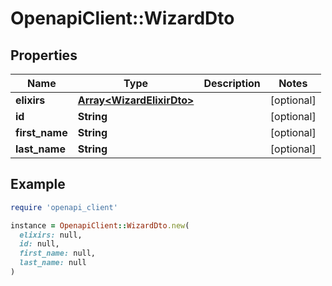 # OpenapiClient::WizardDto

## Properties

| Name | Type | Description | Notes |
| ---- | ---- | ----------- | ----- |
| **elixirs** | [**Array&lt;WizardElixirDto&gt;**](WizardElixirDto.md) |  | [optional] |
| **id** | **String** |  | [optional] |
| **first_name** | **String** |  | [optional] |
| **last_name** | **String** |  | [optional] |

## Example

```ruby
require 'openapi_client'

instance = OpenapiClient::WizardDto.new(
  elixirs: null,
  id: null,
  first_name: null,
  last_name: null
)
```

